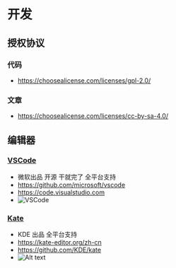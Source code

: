 # 开发

## 授权协议
### 代码
- https://choosealicense.com/licenses/gpl-2.0/
### 文章
- https://choosealicense.com/licenses/cc-by-sa-4.0/

## 编辑器
### [VSCode](https://code.visualstudio.com)
- 微软出品 开源 干就完了 全平台支持
- https://github.com/microsoft/vscode
- https://code.visualstudio.com
- ![VSCode](https://i.imgur.com/xcJtKxK.png)

### [Kate](https://kate-editor.org/zh-cn/)
- KDE 出品 全平台支持
- https://kate-editor.org/zh-cn
- https://github.com/KDE/kate
- ![Alt text](https://i.imgur.com/npfg8Ir.png)
